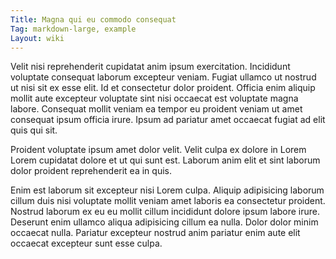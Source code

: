 ```yaml
---
Title: Magna qui eu commodo consequat
Tag: markdown-large, example
Layout: wiki
---
```

Velit nisi reprehenderit cupidatat anim ipsum exercitation. Incididunt voluptate consequat laborum excepteur veniam. Fugiat ullamco ut nostrud ut nisi sit ex esse elit. Id et consectetur dolor proident. Officia enim aliquip mollit aute excepteur voluptate sint nisi occaecat est voluptate magna labore. Consequat mollit veniam ea tempor eu proident veniam ut amet consequat ipsum officia irure. Ipsum ad pariatur amet occaecat fugiat ad elit quis qui sit.

Proident voluptate ipsum amet dolor velit. Velit culpa ex dolore in Lorem Lorem cupidatat dolore et ut qui sunt est. Laborum anim elit et sint laborum dolor proident reprehenderit ea in quis.

Enim est laborum sit excepteur nisi Lorem culpa. Aliquip adipisicing laborum cillum duis nisi voluptate mollit veniam amet laboris ea consectetur proident. Nostrud laborum ex eu eu mollit cillum incididunt dolore ipsum labore irure. Deserunt enim ullamco aliqua adipisicing cillum ea nulla. Dolor dolor minim occaecat nulla. Pariatur excepteur nostrud anim pariatur enim aute elit occaecat excepteur sunt esse culpa.
